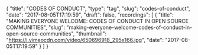 {
  "title": "CODES OF CONDUCT",
  "type": "tag",
  "slug": "codes-of-conduct",
  "date": "2017-08-05T17:19:59",
  "draft": false,
  "recordings": [
    {
      "title": "MAKING EVERYONE WELCOME: CODES OF CONDUCT IN OPEN SOURCE COMMUNITIES",
      "slug": "making-everyone-welcome-codes-of-conduct-in-open-source-communities",
      "thumbnail": "https://i.vimeocdn.com/video/650696918_295x166.jpg",
      "date": "2017-08-05T17:19:59"
    }
  ]
}